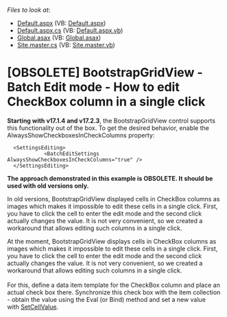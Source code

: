 <!-- default file list -->
*Files to look at*:

* [Default.aspx](./CS/Default.aspx) (VB: [Default.aspx](./VB/Default.aspx))
* [Default.aspx.cs](./CS/Default.aspx.cs) (VB: [Default.aspx.vb](./VB/Default.aspx.vb))
* [Global.asax](./CS/Global.asax) (VB: [Global.asax](./VB/Global.asax))
* [Site.master.cs](./CS/Site.master.cs) (VB: [Site.master.vb](./VB/Site.master.vb))
<!-- default file list end -->
# [OBSOLETE] BootstrapGridView - Batch Edit mode - How to edit CheckBox column in a single click


**Starting with v17.1.4 and v17.2.3**, the BootstrapGridView control supports this functionality out of the box. To get the desired behavior, enable the AlwaysShowCheckboxesInCheckColumns property:

```
  <SettingsEditing>
            <BatchEditSettings AlwaysShowCheckboxesInCheckColumns="true" />
  </SettingsEditing>
```
 **The approach demonstrated in this example is OBSOLETE. It should be used with old versions only.**


In old versions, BootstrapGridView displayed cells in CheckBox columns as images which makes it impossible to edit these cells in a single click. First, you have to click the cell to enter the edit mode and the second click actually changes the value. It is not very convenient, so we created a workaround that allows editing such columns in a single click.


<p>At the moment, BootstrapGridView displays cells in CheckBox columns as images which makes it impossible to edit these cells in a single click. First, you have to click the cell to enter the edit mode and the second click actually changes the value. It is not very convenient, so we created a workaround that allows editing such columns in a single click.<br><br>For this, define a data item template for the CheckBox column and place an actual check box there. Synchronize this check box with the item collection - obtain the value using the Eval (or Bind) method and set a new value with <a href="https://documentation.devexpress.com/AspNet/DevExpressWebScriptsASPxClientGridViewBatchEditApi_SetCellValuetopic.aspx">SetCellValue</a>.</p>

<br/>



